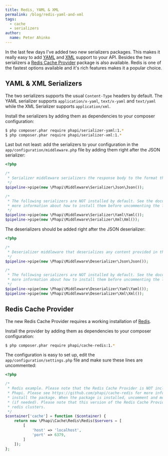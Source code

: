 ```yaml
---
title: Redis, YAML & XML
permalink: /blog/redis-yaml-and-xml
tags:
  - cache
  - serializers
author:
  name: Peter Ahinko
---
```


In the last few days I've added two new serializers packages. This makes it really easy to add [YAML](http://phapi.github.io/docs/serializers/yaml/) and [XML](http://phapi.github.io/docs/serializers/xml/) support to your API. Besides the two serializers a [Redis Cache Provider](http://phapi.github.io/docs/cache/redis/) package is also available. Redis is one of the fastest options available and it's rich features makes it a popular choice.

<!--more-->

## YAML & XML Serializers
The two serializers supports the usual <code>Content-Type</code> headers by default. The YAML serializer supports <code>application/x-yaml</code>, <code>text/x-yaml</code> and <code>text/yaml</code> while the XML Serializer supports <code>application/xml</code>.

Install the serializers by adding them as dependencies to your composer configuration:

```bash
$ php composer.phar require phapi/serializer-yaml:1.*
$ php composer.phar require phapi/serializer-xml:1.*
```

Last but not least: add the serializers to your configuration in the <code>app/configuration/middleware.php</code> file by adding them right after the JSON serializer:

```php
<?php

/*
 * Serializer middleware serializers the response body to the format that the client prefers
 */
$pipeline->pipe(new \Phapi\Middleware\Serializer\Json\Json());

/*
 * The following serializers are NOT installed by default. See the documentation for
 * more information about how to install them before uncommenting the line(s) below.
 */
$pipeline->pipe(new \Phapi\Middleware\Serializer\Yaml\Yaml());
$pipeline->pipe(new \Phapi\Middleware\Serializer\Xml\Xml());
```

The deserializers should be added right after the JSON deserializer:

```php
<?php

/*
 * Deserializer middleware that deserializes any content provided in the request.
 */
$pipeline->pipe(new \Phapi\Middleware\Deserializer\Json\Json());

/*
 * The following serializers are NOT installed by default. See the documentation for
 * more information about how to install them before uncommenting the line(s) below.
 */
$pipeline->pipe(new \Phapi\Middleware\Deserializer\Yaml\Yaml());
$pipeline->pipe(new \Phapi\Middleware\Deserializer\Xml\Xml());

```

## Redis Cache Provider
The new Redis Cache Provider requires a working installation of [Redis](http://redis.io).

Install the provider by adding them as dependencies to your composer configuration:

```bash
$ php composer.phar require phapi/cache-redis:1.*
```

The configuration is easy to set up, edit the <code>app/configuration/settings.php</code> file and make sure these lines are uncommented:

```php
<?php

/*
 * Redis example. Please note that the Redis Cache Provider is NOT included by default by
 * Phapi. Please see https://github.com/phapi/cache-redis for more information about how to
 * install the package. When the package is installed, uncomment and modify host and port
 * (if needed). Please note that this version of the Redis Cache Provider does NOT support
 * redis clusters.
 */
$container['cache'] = function ($container) {
    return new \Phapi\Cache\Redis\Redis($servers = [
        [
            'host' => 'localhost',
            'port' => 6379,
        ]
    ]);
};

```
